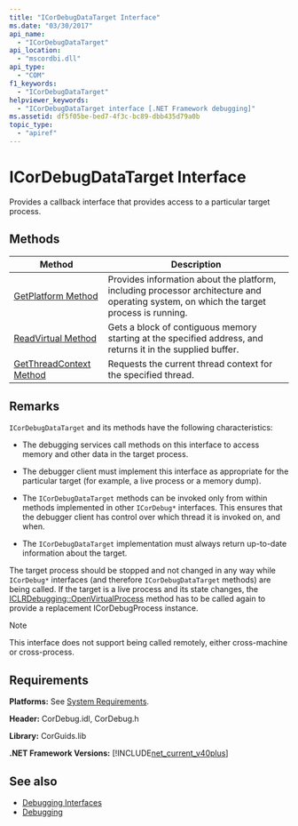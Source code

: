 ```yaml
---
title: "ICorDebugDataTarget Interface"
ms.date: "03/30/2017"
api_name: 
  - "ICorDebugDataTarget"
api_location: 
  - "mscordbi.dll"
api_type: 
  - "COM"
f1_keywords: 
  - "ICorDebugDataTarget"
helpviewer_keywords: 
  - "ICorDebugDataTarget interface [.NET Framework debugging]"
ms.assetid: df5f05be-bed7-4f3c-bc89-dbb435d79a0b
topic_type: 
  - "apiref"
---
```

# ICorDebugDataTarget Interface
Provides a callback interface that provides access to a particular target process.  
  
## Methods  
  
|Method|Description|  
|------------|-----------------|  
|[GetPlatform Method](icordebugdatatarget-getplatform-method.md)|Provides information about the platform, including processor architecture and operating system, on which the target process is running.|  
|[ReadVirtual Method](icordebugdatatarget-readvirtual-method.md)|Gets a block of contiguous memory starting at the specified address, and returns it in the supplied buffer.|  
|[GetThreadContext Method](icordebugdatatarget-getthreadcontext-method.md)|Requests the current thread context for the specified thread.|  
  
## Remarks  
 `ICorDebugDataTarget` and its methods have the following characteristics:  
  
- The debugging services call methods on this interface to access memory and other data in the target process.  
  
- The debugger client must implement this interface as appropriate for the particular target (for example, a live process or a memory dump).  
  
- The `ICorDebugDataTarget` methods can be invoked only from within methods implemented in other `ICorDebug*` interfaces. This ensures that the debugger client has control over which thread it is invoked on, and when.  
  
- The `ICorDebugDataTarget` implementation must always return up-to-date information about the target.  
  
 The target process should be stopped and not changed in any way while `ICorDebug*` interfaces (and therefore `ICorDebugDataTarget` methods) are being called. If the target is a live process and its state changes, the [ICLRDebugging::OpenVirtualProcess](iclrdebugging-openvirtualprocess-method.md) method has to be called again to provide a replacement ICorDebugProcess instance.  
  
> [!NOTE]
> This interface does not support being called remotely, either cross-machine or cross-process.  
  
## Requirements  
 **Platforms:** See [System Requirements](../../get-started/system-requirements.md).  
  
 **Header:** CorDebug.idl, CorDebug.h  
  
 **Library:** CorGuids.lib  
  
 **.NET Framework Versions:** [!INCLUDE[net_current_v40plus](../../../../includes/net-current-v40plus-md.md)]  
  
## See also

- [Debugging Interfaces](debugging-interfaces.md)
- [Debugging](index.md)
